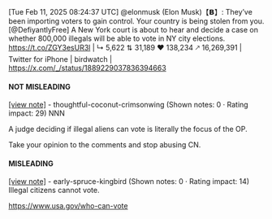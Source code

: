[Tue Feb 11, 2025 08:24:37 UTC] @elonmusk (Elon Musk)【𝗕】: They’ve been importing voters to gain control. Your country is being stolen from you. [@DefiyantlyFree] A New York court is about to hear and decide a case on whether 800,000 illegals will be able to vote in NY city elections.  https://t.co/ZGY3esUR3l | ↳ 5,622 ⇅ 31,189 ♥ 138,234 🡕 16,269,391 | Twitter for iPhone | birdwatch | https://x.com/_/status/1889229037836394663

#### NOT MISLEADING

[[view note]](https://x.com/i/birdwatch/n/1889314948993753330) - thoughtful-coconut-crimsonwing (Shown notes: 0 · Rating impact: 29)
NNN

A judge deciding if illegal aliens can vote is literally the focus of the OP. 

Take your opinion to the comments and stop abusing CN. 

#### MISLEADING

[[view note]](https://x.com/i/birdwatch/n/1889312033163678004) - early-spruce-kingbird (Shown notes: 0 · Rating impact: 14)
Illegal citizens cannot vote. 

https://www.usa.gov/who-can-vote
